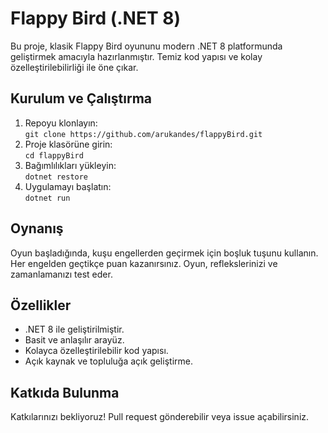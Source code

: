 # Flappy Bird (.NET 8)

Bu proje, klasik Flappy Bird oyununu modern .NET 8 platformunda geliştirmek amacıyla hazırlanmıştır. Temiz kod yapısı ve kolay özelleştirilebilirliği ile öne çıkar.

## Kurulum ve Çalıştırma

1. Repoyu klonlayın:  
   `git clone https://github.com/arukandes/flappyBird.git`
2. Proje klasörüne girin:  
   `cd flappyBird`
3. Bağımlılıkları yükleyin:  
   `dotnet restore`
4. Uygulamayı başlatın:  
   `dotnet run`

## Oynanış

Oyun başladığında, kuşu engellerden geçirmek için boşluk tuşunu kullanın. Her engelden geçtikçe puan kazanırsınız. Oyun, reflekslerinizi ve zamanlamanızı test eder.

## Özellikler

- .NET 8 ile geliştirilmiştir.
- Basit ve anlaşılır arayüz.
- Kolayca özelleştirilebilir kod yapısı.
- Açık kaynak ve topluluğa açık geliştirme.

## Katkıda Bulunma

Katkılarınızı bekliyoruz! Pull request gönderebilir veya issue açabilirsiniz.
